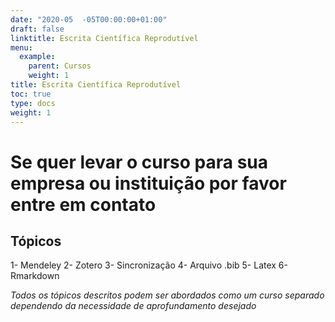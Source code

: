 ```yaml
---
date: "2020-05  -05T00:00:00+01:00"
draft: false
linktitle: Escrita Científica Reprodutível
menu:
  example:
    parent: Cursos
    weight: 1
title: Escrita Científica Reprodutível
toc: true
type: docs
weight: 1
---
```


# Se quer levar o curso para sua empresa ou instituição por favor entre em contato
## Tópicos 
1- Mendeley
2- Zotero
3- Sincronização
4- Arquivo .bib
5- Latex
6- Rmarkdown

*Todos os tópicos descritos podem ser abordados como um curso separado dependendo da necessidade de aprofundamento desejado*
